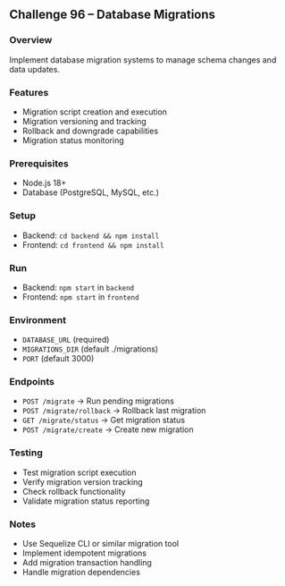 ## Challenge 96 – Database Migrations

### Overview
Implement database migration systems to manage schema changes and data updates.

### Features
- Migration script creation and execution
- Migration versioning and tracking
- Rollback and downgrade capabilities
- Migration status monitoring

### Prerequisites
- Node.js 18+
- Database (PostgreSQL, MySQL, etc.)

### Setup
- Backend: `cd backend && npm install`
- Frontend: `cd frontend && npm install`

### Run
- Backend: `npm start` in `backend`
- Frontend: `npm start` in `frontend`

### Environment
- `DATABASE_URL` (required)
- `MIGRATIONS_DIR` (default ./migrations)
- `PORT` (default 3000)

### Endpoints
- `POST /migrate` → Run pending migrations
- `POST /migrate/rollback` → Rollback last migration
- `GET /migrate/status` → Get migration status
- `POST /migrate/create` → Create new migration

### Testing
- Test migration script execution
- Verify migration version tracking
- Check rollback functionality
- Validate migration status reporting

### Notes
- Use Sequelize CLI or similar migration tool
- Implement idempotent migrations
- Add migration transaction handling
- Handle migration dependencies